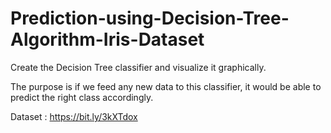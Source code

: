 # Prediction-using-Decision-Tree-Algorithm-Iris-Dataset
Create the Decision Tree classifier and visualize it graphically.

The purpose is if we feed any new data to this classifier, it would be able to
predict the right class accordingly.

Dataset : https://bit.ly/3kXTdox
